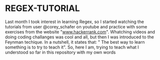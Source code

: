 # REGEX-TUTORIAL

Last month I took interest in learning Regex, so I started watching the tutorials from user @corey_schafer on youtube and practice with some exercises from the website "www.hackerrank.com". Whatching videos and doing coding challanges was cool and all, but then I was introduced to the Feynman techique. In a nutshell, it states that: " The best way to learn something is to try to teach it". So, here I am, trying to teach what I understood so far in this repository with my own words
